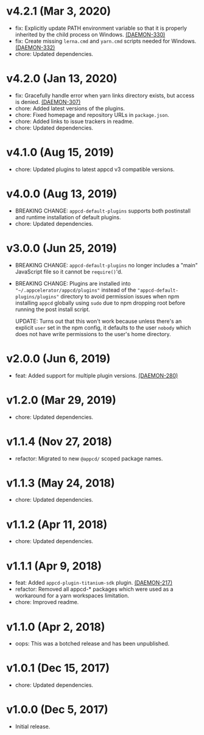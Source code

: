 # v4.2.1 (Mar 3, 2020)

 * fix: Explicitly update PATH environment variable so that it is properly inherited by the child
   process on Windows. [(DAEMON-330)](https://jira.appcelerator.org/browse/DAEMON-330)
 * fix: Create missing `lerna.cmd` and `yarn.cmd` scripts needed for Windows.
   [(DAEMON-332)](https://jira.appcelerator.org/browse/DAEMON-332)
 * chore: Updated dependencies.

# v4.2.0 (Jan 13, 2020)

 * fix: Gracefully handle error when yarn links directory exists, but access is denied.
   [(DAEMON-307)](https://jira.appcelerator.org/browse/DAEMON-307)
 * chore: Added latest versions of the plugins.
 * chore: Fixed homepage and repository URLs in `package.json`.
 * chore: Added links to issue trackers in readme.
 * chore: Updated dependencies.

# v4.1.0 (Aug 15, 2019)

 * chore: Updated plugins to latest appcd v3 compatible versions.

# v4.0.0 (Aug 13, 2019)

 * BREAKING CHANGE: `appcd-default-plugins` supports both postinstall and runtime installation of
   default plugins.
 * chore: Updated dependencies.

# v3.0.0 (Jun 25, 2019)

 * BREAKING CHANGE: `appcd-default-plugins` no longer includes a "main" JavaScript file so it
   cannot be `require()`'d.
 * BREAKING CHANGE: Plugins are installed into `"~/.appcelerator/appcd/plugins"` instead of the
   `"appcd-default-plugins/plugins"` directory to avoid permission issues when npm installing
   `appcd` globally using `sudo` due to npm dropping root before running the post install script.

   UPDATE: Turns out that this won't work because unless there's an explicit `user` set in the
   npm config, it defaults to the user `nobody` which does not have write permissions to the
   user's home directory.

# v2.0.0 (Jun 6, 2019)

 * feat: Added support for multiple plugin versions.
   [(DAEMON-280)](https://jira.appcelerator.org/browse/DAEMON-280)

# v1.2.0 (Mar 29, 2019)

 * chore: Updated dependencies.

# v1.1.4 (Nov 27, 2018)

 * refactor: Migrated to new `@appcd/` scoped package names.

# v1.1.3 (May 24, 2018)

 * chore: Updated dependencies.

# v1.1.2 (Apr 11, 2018)

 * chore: Updated dependencies.

# v1.1.1 (Apr 9, 2018)

 * feat: Added `appcd-plugin-titanium-sdk` plugin.
   [(DAEMON-217)](https://jira.appcelerator.org/browse/DAEMON-217)
 * refactor: Removed all appcd-* packages which were used as a workaround for a yarn workspaces limitation.
 * chore: Improved readme.

# v1.1.0 (Apr 2, 2018)

 * oops: This was a botched release and has been unpublished.

# v1.0.1 (Dec 15, 2017)

 * chore: Updated dependencies.

# v1.0.0 (Dec 5, 2017)

 - Initial release.

